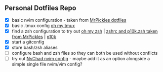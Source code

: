 ## Personal Dotfiles Repo

- [x] basic nvim configuration - taken from [MrPickles dotfiles](https://github.com/MrPickles/dotfiles/tree/master/config/nvim)
- [x] basic .tmux config [oh my tmux](https://github.com/gpakosz/.tmux/)
- [x] find a zsh configuration to try out [oh my zsh](https://ohmyz.sh/) | [zshrc and p10k.zsh taken from MrPickles](https://github.com/MrPickles/dotfiles/tree/master/home) | [p10k](https://github.com/romkatv/powerlevel10k)
- [x] start a gitconfig
- [x] store bash/zsh aliases
- [ ] configure bash and zsh files so they can both be used without conflicts
- [ ] try out [NvChad nvim config](https://github.com/NvChad/NvChad) - maybe add it as an option alongside a simple single file nvim/vim config?
